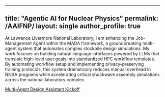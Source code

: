  ---
title: "Agentic AI for Nuclear Physics"
permalink: /AAIFNP/
layout: single
author_profile: true
---

 
At Lawrence Livermore National Laboratory, I em enhancing the Job-Management Agent within the MADA framework, a groundbreaking multi-agent system that automates complex stockpile design simulations. My work focuses on building natural language interfaces powered by LLMs that translate high-level user goals into standardized HPC workflow templates. By automating workflow setup and implementing privacy-preserving training protocols, this system dramatically reduces manual overhead in NNSA programs while accelerating critical shockwave assembly simulations across the national laboratory complex.

[Multi-Agent Design Assistant Kickoff](https://file.notion.so/f/f/6db49820-a7a6-4fb1-a4e2-011a44e3376f/19cf8968-edf4-425b-a2dc-682f2baa89c8/MADA_AI_kickoff_v14.pdf?table=block&id=20fae045-acb7-80bd-930d-f89bc0a8c4ae&spaceId=6db49820-a7a6-4fb1-a4e2-011a44e3376f&expirationTimestamp=1752825600000&signature=YqIPRINMCibe4RxcKQvJsLpdYACAoe7gEt3hB2f_m0U&downloadName=MADA_AI_kickoff_v14.pdf)
